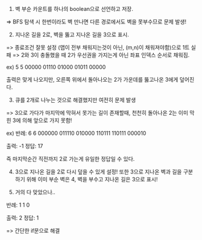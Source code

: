 1. 벽 부순 카운트를 하나의 boolean으로 선언하고 저장.

=> BFS 탐색 시 한번이라도 벽 만나면 다른 경로에서도 벽을 못부수므로 문제 발생!


2. 지나온 길을 2로, 벽을 뚫고 지나온 길을 3으로 표시.

=> 종료조건 잘못 설정 (맵이 전부 채워지는것이 아닌, (m,n)이 채워져야함)으로 1트 실패
=> 2와 3이 충돌했을 때 2가 우선권을 가지는게 아닌 좌표 인덱스 순서로 채워짐.

ex)
5 5
00000
01110
01000
01011
00000

출력은 맞게 나오지만, 오른쪽 위에서 돌아나오는 2가 가운데를 뚫고나온 3에게 덮어진다.


3. 큐를 2개로 나누는 것으로 해결했지만 여전히 문제 발생

=> 3으로 가다가 마지막에 막혀서 못가는 길이 존재할때,
   천천히 돌아나온 2는 이미 막힌 3에 의해 앞으로 가지 못함!

ex) 반례:
6 6
000000
011110
010000
110111
110111
000010

출력: -1
정답: 17

즉 마지막순간 직전까지 2로 가는게 유일한 정답일 수 있다.


4. 3으로 지나온 길을 2로 다시 덮을 수 있게 설정!
   또한 3으로 지나온 벽과 길을 구분하기 위해 이미 부순 벽은 4, 벽을 부수고 지나온 길은 3으로 표시!


5. 거의 다 맞았으나..

반례:
1 1
0

출력: 2
정답: 1

=> 간단한 if문으로 해결
